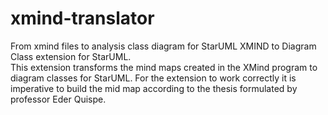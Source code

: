 # xmind-translator
From xmind files to analysis class diagram for StarUML
XMIND to Diagram Class extension for StarUML.<br>
This extension transforms the mind maps created in the XMind program to diagram classes for StarUML. For the extension to work correctly it is imperative to build the mid map according to the thesis formulated by professor Eder Quispe.
